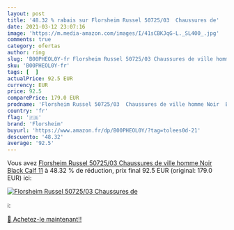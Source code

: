 ```yaml
---
layout: post
title: '48.32 % rabais sur Florsheim Russel 50725/03  Chaussures de'
date: 2021-03-12 23:07:16
image: 'https://m.media-amazon.com/images/I/41sCBKJqG-L._SL400_.jpg'
comments: true
category: ofertas
author: ring
slug: 'B00PHEOL0Y-fr Florsheim Russel 50725/03 Chaussures de ville homme Noir...'
sku: 'B00PHEOL0Y-fr'
tags: [  ]
actualPrice: 92.5 EUR
currency: EUR
price: 92.5
comparePrice: 179.0 EUR
prodname: 'Florsheim Russel 50725/03  Chaussures de ville homme Noir  Black Calf  11'
country: 'fr'
flag: '🇫🇷'
brand: 'Florsheim'
buyurl: 'https://www.amazon.fr/dp/B00PHEOL0Y/?tag=tolees0d-21'
descuento: '48.32'
average: '92.5'
---
```


Vous avez [Florsheim Russel 50725/03  Chaussures de ville homme Noir  Black Calf  11](https://www.amazon.fr/dp/B00PHEOL0Y/?tag=tolees0d-21)  à  48.32 % de réduction, prix final  92.5 EUR (original: 179.0 EUR) ici:

[![Florsheim Russel 50725/03  Chaussures de](https://m.media-amazon.com/images/I/41sCBKJqG-L._SL400_.jpg)](https://www.amazon.fr/dp/B00PHEOL0Y/?tag=tolees0d-21)

ℹ️:


[🛒 Achetez-le maintenant!!](https://www.amazon.fr/dp/B00PHEOL0Y/?tag=tolees0d-21)
